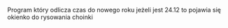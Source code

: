 Program który odlicza czas do nowego roku
jeżeli jest 24.12 to pojawia się okienko do rysowania choinki
